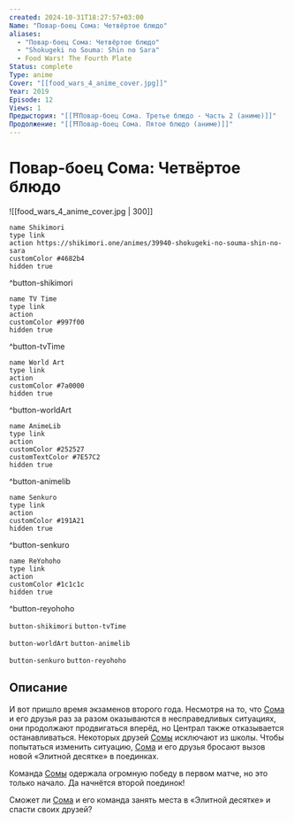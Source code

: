 ```yaml
---
created: 2024-10-31T18:27:57+03:00
Name: "Повар-боец Сома: Четвёртое блюдо"
aliases:
  - "Повар-боец Сома: Четвёртое блюдо"
  - "Shokugeki no Souma: Shin no Sara"
  - Food Wars! The Fourth Plate
Status: complete
Type: anime
Cover: "[[food_wars_4_anime_cover.jpg]]"
Year: 2019
Episode: 12
Views: 1
Предыстория: "[[⛩️Повар-боец Сома. Третье блюдо - Часть 2 (аниме)]]"
Продолжение: "[[⛩️Повар-боец Сома. Пятое блюдо (аниме)]]"
---
```


# Повар-боец Сома: Четвёртое блюдо

![[food_wars_4_anime_cover.jpg | 300]]

```button
name Shikimori
type link
action https://shikimori.one/animes/39940-shokugeki-no-souma-shin-no-sara
customColor #4682b4
hidden true
```
^button-shikimori

```button
name TV Time
type link
action 
customColor #997f00
hidden true
```
^button-tvTime

```button
name World Art
type link
action 
customColor #7a0000
hidden true
```
^button-worldArt

```button
name AnimeLib
type link
action 
customColor #252527
customTextColor #7E57C2
hidden true
```
^button-animelib

```button
name Senkuro
type link
action 
customColor #191A21
hidden true
```
^button-senkuro

```button
name ReYohoho
type link
action 
customColor #1c1c1c
hidden true
```
^button-reyohoho



`button-shikimori` `button-tvTime`

`button-worldArt` `button-animelib`

`button-senkuro` `button-reyohoho`

## Описание

И вот пришло время экзаменов второго года. Несмотря на то, что [Сома](https://shikimori.one/characters/75216-souma-yukihira) и его друзья раз за разом оказываются в несправедливых ситуациях, они продолжают продвигаться вперёд, но Централ также отказывается останавливаться. Некоторых друзей [Сомы](https://shikimori.one/characters/75216-souma-yukihira) исключают из школы. Чтобы попытаться изменить ситуацию, [Сома](https://shikimori.one/characters/75216-souma-yukihira) и его друзья бросают вызов новой «Элитной десятке» в поединках.

Команда [Сомы](https://shikimori.one/characters/75216-souma-yukihira) одержала огромную победу в первом матче, но это только начало. Да начнётся второй поединок!

Сможет ли [Сома](https://shikimori.one/characters/75216-souma-yukihira) и его команда занять места в «Элитной десятке» и спасти своих друзей?
